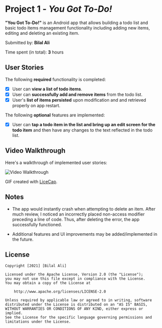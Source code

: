 # Project 1 - *You Got To-Do!*

**"You Got To-Do!"** is an Android app that allows building a todo list and basic todo items management functionality including adding new items, editing and deleting an existing item.

Submitted by: **Bilal Ali**

Time spent (in total): **3** hours

## User Stories

The following **required** functionality is completed:

* [X] User can **view a list of todo items**.
* [X] User can **successfully add and remove items** from the todo list.
* [X] User's **list of items persisted** upon modification and and retrieved properly on app restart.

The following **optional** features are implemented:

* [X] User can **tap a todo item in the list and bring up an edit screen for the todo item** and then have any changes to the text reflected in the todo list.

<!-- The following **additional** features are implemented:

* [ ] List anything else that you can get done to improve the app functionality! -->

## Video Walkthrough

Here's a walkthrough of implemented user stories:

<img src='https://giphy.com/gifs/fiu-codepath-bilal-ali-WsfMhbNV15gQ7MPLKn' title='Video Walkthrough' width='' alt='Video Walkthrough' />

GIF created with [LiceCap](http://www.cockos.com/licecap/).

## Notes

* The app would instantly crash when attempting to delete an item. After much review, I noticed an incorrectly placed non-access modifier preceding a line of code. Thus, after deleting the error, the app successfully functioned. 

* Additional features and UI improvements may be added/implemented in the future.

## License

    Copyright [2021] [Bilal Ali]

    Licensed under the Apache License, Version 2.0 (the "License");
    you may not use this file except in compliance with the License.
    You may obtain a copy of the License at

        http://www.apache.org/licenses/LICENSE-2.0

    Unless required by applicable law or agreed to in writing, software
    distributed under the License is distributed on an "AS IS" BASIS,
    WITHOUT WARRANTIES OR CONDITIONS OF ANY KIND, either express or implied.
    See the License for the specific language governing permissions and
    limitations under the License.
